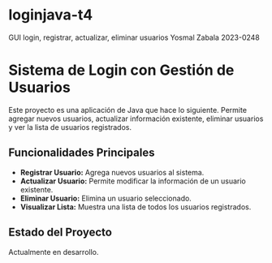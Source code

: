 # loginjava-t4
GUI login, registrar, actualizar, eliminar usuarios
Yosmal Zabala 2023-0248

# Sistema de Login con Gestión de Usuarios

Este proyecto es una aplicación de Java que hace lo siguiente. Permite agregar nuevos usuarios, actualizar información existente, eliminar usuarios y ver la lista de usuarios registrados.

## Funcionalidades Principales

- **Registrar Usuario:** Agrega nuevos usuarios al sistema.
- **Actualizar Usuario:** Permite modificar la información de un usuario existente.
- **Eliminar Usuario:** Elimina un usuario seleccionado.
- **Visualizar Lista:** Muestra una lista de todos los usuarios registrados.


## Estado del Proyecto

Actualmente en desarrollo.


